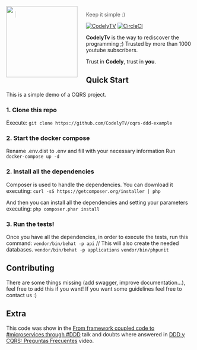 <img src="http://codely.tv/wp-content/uploads/2016/05/cropped-logo-codelyTV.png" align="left" width="192px" height="192px"/>
<img align="left" width="0" height="192px" hspace="10"/>

> Keep it simple :)

[![CodelyTV](https://img.shields.io/badge/code-codely-green.svg?style=flat-square)](codely.tv) [![CircleCI](https://circleci.com/gh/CodelyTV/cqrs-ddd-php-example/tree/master.svg?style=svg&circle-token=ce12d04556fa79b78bb2beefa0356a6f6934b26b)](https://circleci.com/gh/CodelyTV/cqrs-ddd-example/tree/master)

**CodelyTv** is the way to rediscover the programming ;) Trusted by more than 1000 youtube subscribers.

Trust in **Codely**, trust in **you**.

## Quick Start
This is a simple demo of a CQRS project.

### 1. Clone this repo
Execute: `git clone https://github.com/CodelyTV/cqrs-ddd-example`

### 2. Start the docker compose
Rename .env.dist to .env and fill with your necessary information
Run `docker-compose up -d`

### 2. Install all the dependencies
Composer is used to handle the dependencies. You can download it executing:
`curl -sS https://getcomposer.org/installer | php`

And then you can install all the dependencies and setting your parameters executing:
`php composer.phar install`

### 3. Run the tests!
Once you have all the dependencies, in order to execute the tests, run this command:
`vendor/bin/behat -p api` // This will also create the needed databases.
`vendor/bin/behat -p applications`
`vendor/bin/phpunit`

## Contributing
There are some things missing (add swagger, improve documentation...), feel free to add this if you want! If you want 
some guidelines feel free to contact us :)

## Extra
This code was show in the [From framework coupled code to #microservices through #DDD](http://codely.tv/screencasts/codigo-acoplado-framework-microservicios-ddd) talk
and doubts where answered in [DDD y CQRS: Preguntas Frecuentes](http://codely.tv/screencasts/ddd-cqrs-preguntas-frecuentes/) video.
